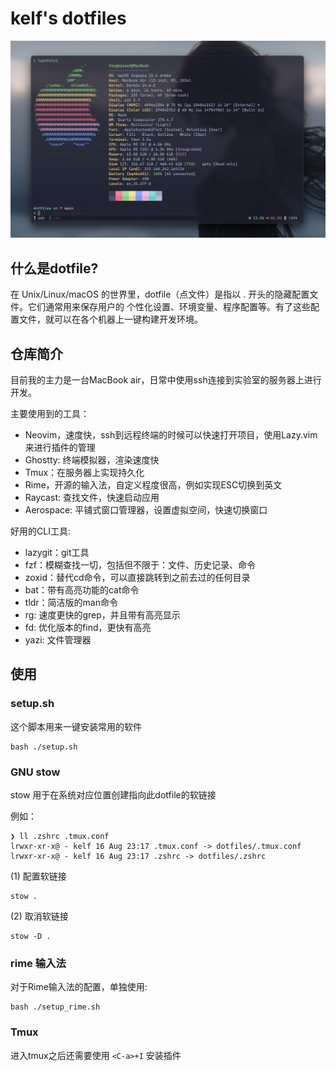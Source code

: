 # kelf's dotfiles

![](assets/shot.png)

## 什么是dotfile?

在 Unix/Linux/macOS 的世界里，dotfile（点文件）是指以 . 开头的隐藏配置文件。它们通常用来保存用户的 个性化设置、环境变量、程序配置等。有了这些配置文件，就可以在各个机器上一键构建开发环境。


## 仓库简介

目前我的主力是一台MacBook air，日常中使用ssh连接到实验室的服务器上进行开发。

主要使用到的工具：

- Neovim，速度快，ssh到远程终端的时候可以快速打开项目，使用Lazy.vim来进行插件的管理
- Ghostty: 终端模拟器，渲染速度快
- Tmux：在服务器上实现持久化
- Rime，开源的输入法，自定义程度很高，例如实现ESC切换到英文
- Raycast: 查找文件，快速启动应用
- Aerospace: 平铺式窗口管理器，设置虚拟空间，快速切换窗口

好用的CLI工具:

- lazygit：git工具
- fzf：模糊查找一切，包括但不限于：文件、历史记录、命令
- zoxid：替代cd命令，可以直接跳转到之前去过的任何目录
- bat：带有高亮功能的cat命令
- tldr：简洁版的man命令
- rg: 速度更快的grep，并且带有高亮显示
- fd: 优化版本的find，更快有高亮
- yazi: 文件管理器


## 使用

### setup.sh

这个脚本用来一键安装常用的软件

```
bash ./setup.sh
```

### GNU stow

stow 用于在系统对应位置创建指向此dotfile的软链接

例如：

```
❯ ll .zshrc .tmux.conf
lrwxr-xr-x@ - kelf 16 Aug 23:17 .tmux.conf -> dotfiles/.tmux.conf
lrwxr-xr-x@ - kelf 16 Aug 23:17 .zshrc -> dotfiles/.zshrc
```

(1) 配置软链接

```shell
stow .
```

(2) 取消软链接

```shell
stow -D .
```


### rime 输入法

对于Rime输入法的配置，单独使用:

```
bash ./setup_rime.sh
```
 

### Tmux

进入tmux之后还需要使用 `<C-a>+I` 安装插件
